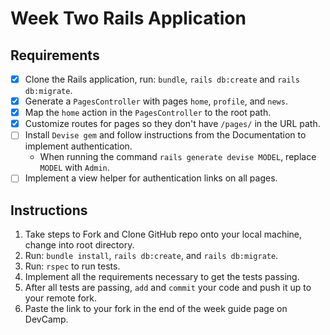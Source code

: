 # Week Two Rails Application

## Requirements

* [x] Clone the Rails application, run: `bundle`, `rails db:create` and `rails db:migrate`.
* [x] Generate a `PagesController` with pages `home`, `profile`, and `news`.
* [x] Map the `home` action in the `PagesController` to the root path.
* [x] Customize routes for pages so they don't have `/pages/` in the URL path.
* [ ] Install `Devise gem` and follow instructions from the Documentation to implement authentication.
  - When running the command `rails generate devise MODEL`, replace `MODEL` with `Admin`.      
* [ ] Implement a view helper for authentication links on all pages.

## Instructions

1. Take steps to Fork and Clone GitHub repo onto your local machine, change into root directory.
2. Run: `bundle install`, `rails db:create`, and `rails db:migrate`.
3. Run: `rspec` to run tests.
4. Implement all the requirements necessary to get the tests passing.
5. After all tests are passing, `add` and `commit` your code and push it up to your remote fork.
6. Paste the link to your fork in the end of the week guide page on DevCamp.
